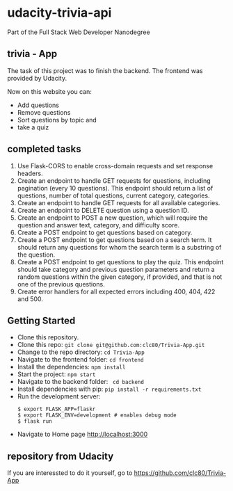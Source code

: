 # udacity-trivia-api
Part of the Full Stack Web Developer Nanodegree

## trivia - App

The task of this project was to finish the backend. The frontend was provided by Udacity.

Now on this website you can:
- Add questions
- Remove questions
- Sort questions by topic and
- take a quiz

## completed tasks

1. Use Flask-CORS to enable cross-domain requests and set response headers.
2. Create an endpoint to handle GET requests for questions, including pagination (every 10 questions). This endpoint should return a list of questions, number of total questions, current category, categories.
3. Create an endpoint to handle GET requests for all available categories.
4. Create an endpoint to DELETE question using a question ID.
5. Create an endpoint to POST a new question, which will require the question and answer text, category, and difficulty score.
6. Create a POST endpoint to get questions based on category.
7. Create a POST endpoint to get questions based on a search term. It should return any questions for whom the search term is a substring of the question.
8. Create a POST endpoint to get questions to play the quiz. This endpoint should take category and previous question parameters and return a random questions within the given category, if provided, and that is not one of the previous questions.
9. Create error handlers for all expected errors including 400, 404, 422 and 500.

## Getting Started

* Clone this repository.
* Clone this repo:
```git clone git@github.com:clc80/Trivia-App.git```
* Change to the repo directory: ```cd Trivia-App```
* Navigate to the frontend folder: ```cd frontend```
* Install the dependencies: ```npm install```
* Start the project: ```npm start```
* Navigate to the backend folder: ``` cd backend```
* Install dependencies with pip: ```pip install -r requirements.txt```
* Run the development server:
  ```
  $ export FLASK_APP=flaskr
  $ export FLASK_ENV=development # enables debug mode
  $ flask run
  ```
* Navigate to Home page [http://localhost:3000](http://localhost:3000)

## repository from Udacity

If you are interessted to do it yourself, go to https://github.com/clc80/Trivia-App
